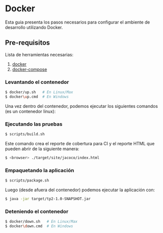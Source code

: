 # Docker

Esta guia presenta los pasos necesarios para configurar el ambiente de desarrollo utilizando Docker.

## Pre-requisitos

Lista de herramientas necesarias:

1. [docker](https://docs.docker.com/get-docker/)
1. [docker-compose](https://docs.docker.com/compose/install/)

### Levantando el contenedor

```bash
$ docker/up.sh   # En Linux/Max
$ docker\up.cmd  # En Windows
```

Una vez dentro del contenedor, podemos ejecutar los siguientes comandos (es un contenedor linux):

### Ejecutando las pruebas

```bash
$ scripts/build.sh
```

Este comando crea el reporte de cobertura para CI y el reporte HTML que pueden abrir de la siguiente manera:

```bash
$ <browser> ./target/site/jacoco/index.html
```

### Empaquetando la aplicación

```bash
$ scripts/package.sh
```

Luego (desde afuera del contenedor) podemos ejecutar la aplicación con:

```bash
$ java -jar target/tp2-1.0-SNAPSHOT.jar
```

### Deteniendo el contenedor

```bash
$ docker/down.sh   # En Linux/Max
$ docker\down.cmd  # En Windows
```


